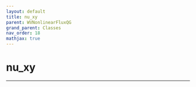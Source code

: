 ```yaml
---
layout: default
title: nu_xy
parent: WVNonlinearFluxQG
grand_parent: Classes
nav_order: 18
mathjax: true
---
```


#  nu_xy




---

